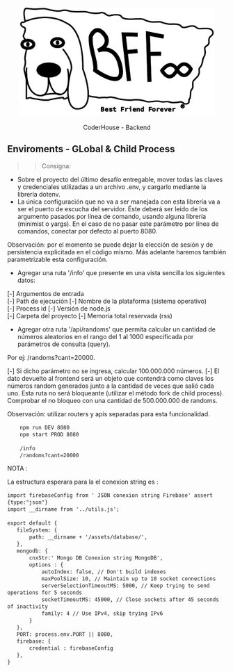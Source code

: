 <p align="center">
  <p align="center">    
    <img src="https://github.com/JesusRamirezGamarra/signature/blob/main/public/img/Logo_Negro.png" alt="BFFs" height="250">    
  </p>
  <p align="center">
       CoderHouse - Backend
  </p>
</p>

## Enviroments - GLobal & Child Process
>> Consigna:
* Sobre el proyecto del último desafío entregable, mover todas las claves y credenciales utilizadas a un archivo .env, y cargarlo mediante la librería dotenv.
* La única configuración que no va a ser manejada con esta librería va a ser el puerto de escucha del servidor. Éste deberá ser leído de los argumento pasados por línea de comando, usando alguna librería (minimist o yargs). En el caso de no pasar este parámetro por línea de comandos, conectar por defecto al puerto 8080.

Observación: por el momento se puede dejar la elección de sesión y de persistencia explicitada en el código mismo. Más adelante haremos también parametrizable esta configuración.

* Agregar una ruta '/info' que presente en una vista sencilla los siguientes datos:
  
[-] Argumentos de entrada                                       
[-] Path de ejecución
[-] Nombre de la plataforma (sistema operativo)       
[-] Process id
[-] Versión de node.js                                               
[-] Carpeta del proyecto
[-] Memoria total reservada (rss)

* Agregar otra ruta '/api/randoms' que permita calcular un cantidad de números aleatorios en el rango del 1 al 1000 especificada por parámetros de consulta (query).
  
Por ej: /randoms?cant=20000.

 [-] Si dicho parámetro no se ingresa, calcular 100.000.000 números.
 [-] El dato devuelto al frontend será un objeto que contendrá como claves los números random generados junto a la cantidad de veces que salió cada uno. Esta ruta no será bloqueante (utilizar el método fork de child process). Comprobar el no bloqueo con una cantidad de 500.000.000 de randoms.

Observación: utilizar routers y apis separadas para esta funcionalidad.

```
    npm run DEV 8080
    npm start PROD 8080

    /info
    /randoms?cant=20000
```










NOTA : 

La estructura esperara para la el conexion string es  :

 ```
import firebaseConfig from ' JSON conexion string Firebase' assert {type:"json"}
import __dirname from '../utils.js';

export default {
    fileSystem: {
        path: __dirname + '/assets/database/',
    },
    mongodb: {
        cnxStr:' Mongo DB Conexion string MongoDB',
        options : {
            autoIndex: false, // Don't build indexes
            maxPoolSize: 10, // Maintain up to 10 socket connections
            serverSelectionTimeoutMS: 5000, // Keep trying to send operations for 5 seconds
            socketTimeoutMS: 45000, // Close sockets after 45 seconds of inactivity
            family: 4 // Use IPv4, skip trying IPv6
        }
    },
    PORT: process.env.PORT || 8080,
    firebase: {
        credential : firebaseConfig
    },
}

 ```